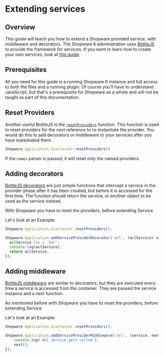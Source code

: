 # Extending services

## Overview

This guide will teach you how to extend a Shopware provided service, with middleware and decorators.
The Shopware 6 administration uses [BottleJS](https://github.com/young-steveo/bottlejs) to provide the framework for services.
If you want to learn how to create your own services, look at [this guide](./add-custom-service.md).

## Prerequisites

All you need for this guide is a running Shopware 6 instance and full access to both the files and a running plugin. Of course you'll have to understand JavaScript, but that's a prerequisite for Shopware as a whole and will not be taught as part of this documentation.

## Reset Providers

Another useful BottleJS is the [`resetProviders`](https://github.com/young-steveo/bottlejs#resetprovidersnames) function.
This function is used to reset providers for the next reference to re-instantiate the provider. 
You would do this to add decorators or middleware to your services after you have instantiated them.

```javascript
Shopware.Application.$container.resetProviders()
```

If the `names` param is passed, it will reset only the named providers.

## Adding decorators

[BottleJS decorators](https://github.com/young-steveo/bottlejs#decorators) are just simple functions that intercept a service in the provider phase after it has been created, but before it is accessed for the first time.
The function should return the service, or another object to be used as the service instead.

With Shopware you have to reset the providers, before extending Service.

Let's look at an Example:

```javascript
Shopware.Application.$container.resetProviders();

Shopware.Application.addServiceProviderDecorator('acl', (aclService) => {
  aclService.foo = 'bar';
  console.log(aclService);
  return aclService;
});
```

## Adding middleware

[BottleJS middleware](https://github.com/young-steveo/bottlejs#middleware) are similar to decorators, but they are executed every time a service is accessed from the container.
They are passed the service instance and a next function:

As mentioned before with Shopware you have to reset the providers, before extending Service.

Let's look at an Example:


```javascript
Shopware.Application.$container.resetProviders();

Shopware.Application.addServiceProviderMiddleware('acl', (service, next) => {
    console.log('ACL service gets called');
    next();
});
```